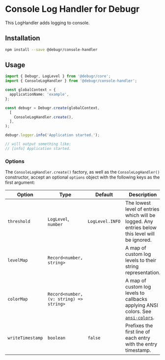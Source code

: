 Console Log Handler for Debugr
==============================

This LogHandler adds logging to console.

## Installation

```bash
npm install --save @debugr/console-handler
```

## Usage

```typescript
import { Debugr, LogLevel } from '@debugr/core';
import { ConsoleLogHandler } from '@debugr/console-handler';

const globalContext = {
  applicationName: 'example',
};

const debugr = Debugr.create(globalContext, 
  [
    ConsoleLogHandler.create(),
  ],
);

debugr.logger.info('Application started.');

// will output something like:
// [info] Application started.
```

### Options

The `ConsoleLogHandler.create()` factory, as well as the `ConsoleLogHandler()` constructor,
accept an optional `options` object with the following keys as the first argument:

| Option           | Type                                    | Default         | Description                                                                                     |
|------------------|-----------------------------------------|-----------------|-------------------------------------------------------------------------------------------------|
| `threshold`      | `LogLevel`, `number`                    | `LogLevel.INFO` | The lowest level of entries which will be logged. Any entries below this level will be ignored. |
| `levelMap`       | `Record<number, string>`                |                 | A map of custom log levels to their string representation.                                      |
| `colorMap`       | `Record<number, (v: string) => string>` |                 | A map of custom log levels to callbacks applying ANSI colors. See [`ansi-colors`].              |
| `writeTimestamp` | `boolean`                               | `false`         | Prefixes the first line of each entry with the entry timestamp.                                 |

[`ansi-colors`]: https://www.npmjs.com/package/ansi-colors
